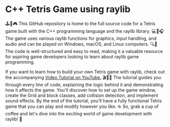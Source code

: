 # C++ Tetris Game using raylib

🕹️🐍🎮 This GitHub repository is home to the full source code for a Tetris game built with the C++ programming language and the raylib library. 💻🎨🎧 The game uses various raylib functions for graphics, input handling, and audio and can be played on Windows, macOS, and Linux computers. 🔍📖 The code is well-structured and easy to read, making it a valuable resource for aspiring game developers looking to learn about raylib game programming.

If you want to learn how to build your own Tetris game with raylib, check out the accompanying <a href="https://youtu.be/wVYKG_ch4yM">Video Tutorial on YouTube.</a> 🎬👨‍💻 The tutorial guides you through every line of code, explaining the logic behind it and demonstrating how it affects the game. You'll discover how to set up the game window, create the Grid and block classes, add collision detection, and implement sound effects. By the end of the tutorial, you'll have a fully functional Tetris game that you can play and modify however you like. ☕ So, grab a cup of coffee and let's dive into the exciting world of game development with raylib! 🚀

